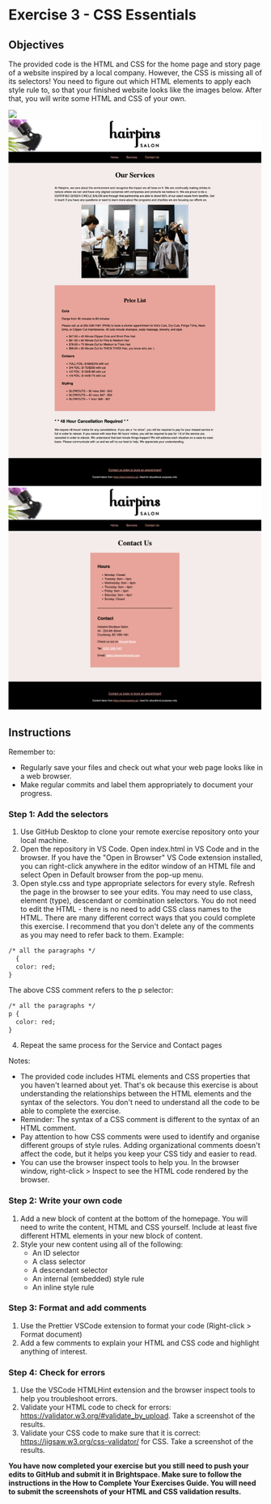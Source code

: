 # Exercise 3 - CSS Essentials

## Objectives
The provided code is the HTML and CSS for the home page and story page of a website inspired by a local company. However, the CSS is missing all of its selectors! You need to figure out which HTML elements to apply each style rule to, so that your finished website looks like the images below. After that, you will write some HTML and CSS of your own.

<img src="images/screenshot-homepage.png" width="500">
<img src="images/screenshot-services.png" width="500">
<img src="images/screenshot-contact.png" width="500">

## Instructions
Remember to:
* Regularly save your files and check out what your web page looks like in a web browser.
* Make regular commits and label them appropriately to document your progress.
### Step 1: Add the selectors
1. Use GitHub Desktop to clone your remote exercise repository onto your local machine.
2. Open the repository in VS Code. Open index.html in VS Code and in the browser. If you have the "Open in Browser" VS Code extension installed, you can right-click anywhere in the editor window of an HTML file and select Open in Default browser from the pop-up menu. 
3. Open style.css and type appropriate selectors for every style. Refresh the page in the browser to see your edits. You may need to use class, element (type), descendant or combination selectors. You do not need to edit the HTML - there is no need to add CSS class names to the HTML. There are many different correct ways that you could complete this exercise. I recommend that you don't delete any of the comments as you may need to refer back to them.
Example: 
```
/* all the paragraphs */ 
  {
  color: red;
}
```
The above CSS comment refers to the p selector:
```
/* all the paragraphs */
p {
  color: red;
}
```
4. Repeat the same process for the Service and Contact pages<br>

Notes: 
* The provided code includes HTML elements and CSS properties that you haven't learned about yet. That's ok because this exercise is about understanding the relationships between the HTML elements and the syntax of the selectors. You don't need to understand all the code to be able to complete the exercise.
* Reminder: The syntax of a CSS comment is different to the syntax of an HTML comment.<br>
* Pay attention to how CSS comments were used to identify and organise different groups of style rules. Adding organizational comments doesn't affect the code, but it helps you keep your CSS tidy and easier to read. 
* You can use the browser inspect tools to help you. In the browser window, right-click > Inspect to see the HTML code rendered by the browser.

### Step 2: Write your own code
1. Add a new block of content at the bottom of the homepage. You will need to write the content, HTML and CSS yourself. Include at least five different HTML elements in your new block of content.
2. Style your new content using all of the following:
    * An ID selector
    * A class selector
    * A descendant selector
    * An internal (embedded) style rule
    * An inline style rule

### Step 3: Format and add comments 
1. Use the Prettier VSCode extension to format your code (Right-click > Format document)
2. Add a few comments to explain your HTML and CSS code and highlight anything of interest.

### Step 4: Check for errors
1. Use the VSCode HTMLHint extension and the browser inspect tools to help you troubleshoot errors.
2. Validate your HTML code to check for errors: https://validator.w3.org/#validate_by_upload. Take a screenshot of the results.
3. Validate your CSS code to make sure that it is correct: https://jigsaw.w3.org/css-validator/ for CSS. Take a screenshot of the results.

**You have now completed your exercise but you still need to push your edits to GitHub and submit it in Brightspace. Make sure to follow the instructions in the How to Complete Your Exercises Guide. You will need to submit the screenshots of your HTML and CSS validation results.**
